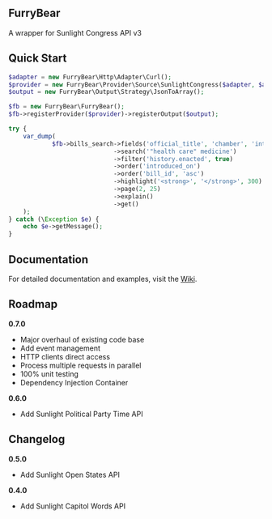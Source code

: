 FurryBear
---------

A wrapper for Sunlight Congress API v3

Quick Start
-----------

```php
$adapter = new FurryBear\Http\Adapter\Curl();
$provider = new FurryBear\Provider\Source\SunlightCongress($adapter, $apiKey);
$output = new FurryBear\Output\Strategy\JsonToArray();

$fb = new FurryBear\FurryBear();
$fb->registerProvider($provider)->registerOutput($output);

try {
    var_dump(
            $fb->bills_search->fields('official_title', 'chamber', 'introduced_on', 'search')
                             ->search('"health care" medicine')
                             ->filter('history.enacted', true)
                             ->order('introduced_on')
                             ->order('bill_id', 'asc')
                             ->highlight('<strong>', '</strong>', 300)
                             ->page(2, 25)
                             ->explain()
                             ->get()
    );
} catch (\Exception $e) {
    echo $e->getMessage();
}
```

Documentation
-------------

For detailed documentation and examples, visit the [Wiki](https://github.com/lobostome/FurryBear/wiki).

Roadmap
-------
**0.7.0**
- Major overhaul of existing code base
- Add event management
- HTTP clients direct access
- Process multiple requests in parallel
- 100% unit testing
- Dependency Injection Container

**0.6.0**
- Add Sunlight Political Party Time API

Changelog
---------
**0.5.0**
- Add Sunlight Open States API

**0.4.0**
- Add Sunlight Capitol Words API